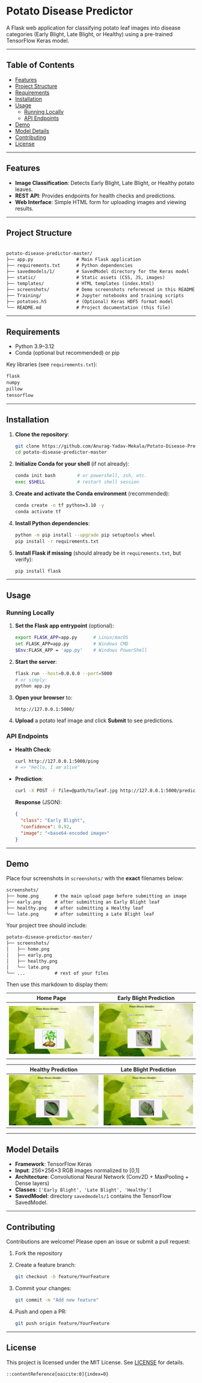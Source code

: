 # Potato Disease Predictor

A Flask web application for classifying potato leaf images into disease categories (Early Blight, Late Blight, or Healthy) using a pre-trained TensorFlow Keras model.

---

## Table of Contents

- [Features](#features)
- [Project Structure](#project-structure)
- [Requirements](#requirements)
- [Installation](#installation)
- [Usage](#usage)
  - [Running Locally](#running-locally)
  - [API Endpoints](#api-endpoints)
- [Demo](#demo)
- [Model Details](#model-details)
- [Contributing](#contributing)
- [License](#license)

---

## Features

- **Image Classification**: Detects Early Blight, Late Blight, or Healthy potato leaves.  
- **REST API**: Provides endpoints for health checks and predictions.  
- **Web Interface**: Simple HTML form for uploading images and viewing results.

---

## Project Structure

```

potato-disease-predictor-master/
├── app.py                # Main Flask application
├── requirements.txt      # Python dependencies
├── savedmodels/1/        # SavedModel directory for the Keras model
├── static/               # Static assets (CSS, JS, images)
├── templates/            # HTML templates (index.html)
├── screenshots/          # Demo screenshots referenced in this README
├── Training/             # Jupyter notebooks and training scripts
├── potatoes.h5           # (Optional) Keras HDF5 format model
└── README.md             # Project documentation (this file)

````

---

## Requirements

- Python 3.9–3.12  
- Conda (optional but recommended) or pip  

Key libraries (see `requirements.txt`):
```txt
flask
numpy
pillow
tensorflow
````

---

## Installation

1. **Clone the repository**:

   ```bash
   git clone https://github.com/Anurag-Yadav-Mekala/Potato-Disease-Predictor.git
   cd potato-disease-predictor-master
   ```

2. **Initialize Conda for your shell** (if not already):

   ```bash
   conda init bash        # or powershell, zsh, etc.
   exec $SHELL            # restart shell session
   ```

3. **Create and activate the Conda environment** (recommended):

   ```bash
   conda create -n tf python=3.10 -y
   conda activate tf
   ```

4. **Install Python dependencies**:

   ```bash
   python -m pip install --upgrade pip setuptools wheel
   pip install -r requirements.txt
   ```

5. **Install Flask if missing** (should already be in `requirements.txt`, but verify):

   ```bash
   pip install flask
   ```

---

## Usage

### Running Locally

1. **Set the Flask app entrypoint** (optional):

   ```bash
   export FLASK_APP=app.py      # Linux/macOS
   set FLASK_APP=app.py         # Windows CMD
   $Env:FLASK_APP = 'app.py'    # Windows PowerShell
   ```

2. **Start the server**:

   ```bash
   flask run --host=0.0.0.0 --port=5000
   # or simply:
   python app.py
   ```

3. **Open your browser** to:

   ```
   http://127.0.0.1:5000/
   ```

4. **Upload** a potato leaf image and click **Submit** to see predictions.

### API Endpoints

* **Health Check**:

  ```bash
  curl http://127.0.0.1:5000/ping
  # => "Hello, I am alive"
  ```

* **Prediction**:

  ```bash
  curl -X POST -F file=@path/to/leaf.jpg http://127.0.0.1:5000/predict
  ```

  **Response** (JSON):

  ```json
  {
    "class": "Early Blight",
    "confidence": 0.92,
    "image": "<base64-encoded image>"
  }
  ```

---

## Demo

Place four screenshots in `screenshots/` with the **exact** filenames below:

```
screenshots/
├── home.png      # the main upload page before submitting an image
├── early.png     # after submitting an Early Blight leaf
├── healthy.png   # after submitting a Healthy leaf
└── late.png      # after submitting a Late Blight leaf
```

Your project tree should include:

```
potato-disease-predictor-master/
├── screenshots/
│   ├── home.png
│   ├── early.png
│   ├── healthy.png
│   └── late.png
└── ...           # rest of your files
```

Then use this markdown to display them:

| Home Page                          | Early Blight Prediction                |
| ---------------------------------- | -------------------------------------- |
| ![Home Page](screenshots/home.png) | ![Early Blight](screenshots/early.png) |

| Healthy Prediction                  | Late Blight Prediction               |
| ----------------------------------- | ------------------------------------ |
| ![Healthy](screenshots/healthy.png) | ![Late Blight](screenshots/late.png) |

---

## Model Details

* **Framework**: TensorFlow Keras
* **Input**: 256×256×3 RGB images normalized to \[0,1]
* **Architecture**: Convolutional Neural Network (Conv2D + MaxPooling + Dense layers)
* **Classes**: `['Early Blight', 'Late Blight', 'Healthy']`
* **SavedModel**: directory `savedmodels/1` contains the TensorFlow SavedModel.

---

## Contributing

Contributions are welcome! Please open an issue or submit a pull request:

1. Fork the repository
2. Create a feature branch:

   ```bash
   git checkout -b feature/YourFeature
   ```
3. Commit your changes:

   ```bash
   git commit -m "Add new feature"
   ```
4. Push and open a PR:

   ```bash
   git push origin feature/YourFeature
   ```

---

## License

This project is licensed under the MIT License. See [LICENSE](LICENSE) for details.

```
::contentReference[oaicite:0]{index=0}
```
